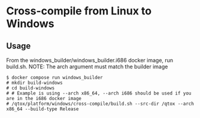 # Cross-compile from Linux to Windows

## Usage

From the windows_builder/windows_builder.i686 docker image, run build.sh. NOTE:
The arch argument must match the builder image

```
$ docker compose run windows_builder
# mkdir build-windows
# cd build-windows
# # Example is using --arch x86_64, --arch i686 should be used if you are in the i686 docker image
# /qtox/platform/windows/cross-compile/build.sh --src-dir /qtox --arch x86_64 --build-type Release
```
